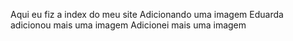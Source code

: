 Aqui eu fiz a index do meu site
Adicionando uma imagem 
Eduarda adicionou mais uma imagem
Adicionei mais uma imagem
